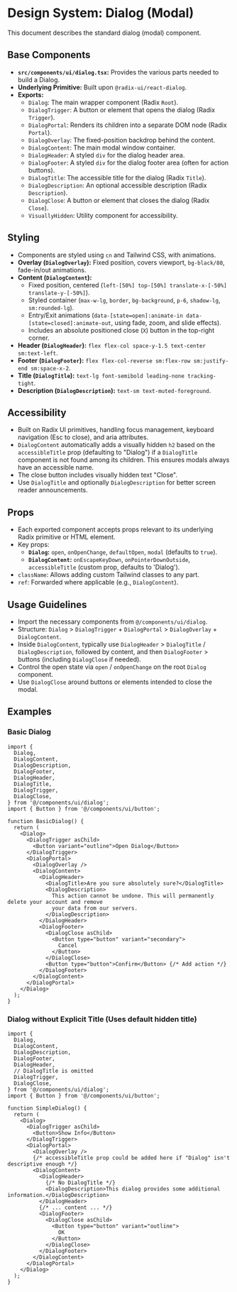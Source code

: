 # Design System: Dialog (Modal)

This document describes the standard dialog (modal) component.

## Base Components

- **`src/components/ui/dialog.tsx`:** Provides the various parts needed to build a Dialog.
- **Underlying Primitive:** Built upon `@radix-ui/react-dialog`.
- **Exports:**
  - `Dialog`: The main wrapper component (Radix `Root`).
  - `DialogTrigger`: A button or element that opens the dialog (Radix `Trigger`).
  - `DialogPortal`: Renders its children into a separate DOM node (Radix `Portal`).
  - `DialogOverlay`: The fixed-position backdrop behind the content.
  - `DialogContent`: The main modal window container.
  - `DialogHeader`: A styled `div` for the dialog header area.
  - `DialogFooter`: A styled `div` for the dialog footer area (often for action buttons).
  - `DialogTitle`: The accessible title for the dialog (Radix `Title`).
  - `DialogDescription`: An optional accessible description (Radix `Description`).
  - `DialogClose`: A button or element that closes the dialog (Radix `Close`).
  - `VisuallyHidden`: Utility component for accessibility.

## Styling

- Components are styled using `cn` and Tailwind CSS, with animations.
- **Overlay (`DialogOverlay`):** Fixed position, covers viewport, `bg-black/80`, fade-in/out animations.
- **Content (`DialogContent`):**
  - Fixed position, centered (`left-[50%] top-[50%] translate-x-[-50%] translate-y-[-50%]`).
  - Styled container (`max-w-lg`, `border`, `bg-background`, `p-6`, `shadow-lg`, `sm:rounded-lg`).
  - Entry/Exit animations (`data-[state=open]:animate-in data-[state=closed]:animate-out`, using fade, zoom, and slide effects).
  - Includes an absolute positioned close (`X`) button in the top-right corner.
- **Header (`DialogHeader`):** `flex flex-col space-y-1.5 text-center sm:text-left`.
- **Footer (`DialogFooter`):** `flex flex-col-reverse sm:flex-row sm:justify-end sm:space-x-2`.
- **Title (`DialogTitle`):** `text-lg font-semibold leading-none tracking-tight`.
- **Description (`DialogDescription`):** `text-sm text-muted-foreground`.

## Accessibility

- Built on Radix UI primitives, handling focus management, keyboard navigation (Esc to close), and aria attributes.
- `DialogContent` automatically adds a visually hidden `h2` based on the `accessibleTitle` prop (defaulting to "Dialog") if a `DialogTitle` component is not found among its children. This ensures modals always have an accessible name.
- The close button includes visually hidden text "Close".
- Use `DialogTitle` and optionally `DialogDescription` for better screen reader announcements.

## Props

- Each exported component accepts props relevant to its underlying Radix primitive or HTML element.
- Key props:
  - **`Dialog`:** `open`, `onOpenChange`, `defaultOpen`, `modal` (defaults to `true`).
  - **`DialogContent`:** `onEscapeKeyDown`, `onPointerDownOutside`, `accessibleTitle` (custom prop, defaults to 'Dialog').
- `className`: Allows adding custom Tailwind classes to any part.
- `ref`: Forwarded where applicable (e.g., `DialogContent`).

## Usage Guidelines

- Import the necessary components from `@/components/ui/dialog`.
- Structure: `Dialog` > `DialogTrigger` + `DialogPortal` > `DialogOverlay` + `DialogContent`.
- Inside `DialogContent`, typically use `DialogHeader` > `DialogTitle` / `DialogDescription`, followed by content, and then `DialogFooter` > buttons (including `DialogClose` if needed).
- Control the open state via `open` / `onOpenChange` on the root `Dialog` component.
- Use `DialogClose` around buttons or elements intended to close the modal.

## Examples

### Basic Dialog

```tsx
import {
  Dialog,
  DialogContent,
  DialogDescription,
  DialogFooter,
  DialogHeader,
  DialogTitle,
  DialogTrigger,
  DialogClose,
} from '@/components/ui/dialog';
import { Button } from '@/components/ui/button';

function BasicDialog() {
  return (
    <Dialog>
      <DialogTrigger asChild>
        <Button variant="outline">Open Dialog</Button>
      </DialogTrigger>
      <DialogPortal>
        <DialogOverlay />
        <DialogContent>
          <DialogHeader>
            <DialogTitle>Are you sure absolutely sure?</DialogTitle>
            <DialogDescription>
              This action cannot be undone. This will permanently delete your account and remove
              your data from our servers.
            </DialogDescription>
          </DialogHeader>
          <DialogFooter>
            <DialogClose asChild>
              <Button type="button" variant="secondary">
                Cancel
              </Button>
            </DialogClose>
            <Button type="button">Confirm</Button> {/* Add action */}
          </DialogFooter>
        </DialogContent>
      </DialogPortal>
    </Dialog>
  );
}
```

### Dialog without Explicit Title (Uses default hidden title)

```tsx
import {
  Dialog,
  DialogContent,
  DialogDescription,
  DialogFooter,
  DialogHeader,
  // DialogTitle is omitted
  DialogTrigger,
  DialogClose,
} from '@/components/ui/dialog';
import { Button } from '@/components/ui/button';

function SimpleDialog() {
  return (
    <Dialog>
      <DialogTrigger asChild>
        <Button>Show Info</Button>
      </DialogTrigger>
      <DialogPortal>
        <DialogOverlay />
        {/* accessibleTitle prop could be added here if "Dialog" isn't descriptive enough */}
        <DialogContent>
          <DialogHeader>
            {/* No DialogTitle */}
            <DialogDescription>This dialog provides some additional information.</DialogDescription>
          </DialogHeader>
          {/* ... content ... */}
          <DialogFooter>
            <DialogClose asChild>
              <Button type="button" variant="outline">
                OK
              </Button>
            </DialogClose>
          </DialogFooter>
        </DialogContent>
      </DialogPortal>
    </Dialog>
  );
}
```
